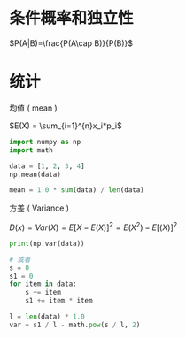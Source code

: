 # 条件概率和独立性

$P(A|B)=\frac{P(A\cap B)}{P(B)}$







# 统计



均值 ( mean )

$E(X) = \sum_{i=1}^{n}x_i*p_i$

```python
import numpy as np
import math

data = [1, 2, 3, 4]
np.mean(data)

mean = 1.0 * sum(data) / len(data)
```

方差 ( Variance )

$D(x) = Var(X) =E[X-E(X)]^2=E(X^2)-E[(X)]^2$

```python
print(np.var(data))

# 或者
s = 0
s1 = 0
for item in data:
    s += item
    s1 += item * item

l = len(data) * 1.0
var = s1 / l - math.pow(s / l, 2)
```

